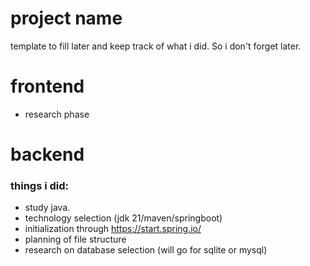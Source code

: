 # project name

template to fill later and keep track of what i did. So i don't forget later.

# frontend

- research phase

# backend

### things i did:
- study java.
- technology selection (jdk 21/maven/springboot)
- initialization through https://start.spring.io/
- planning of file structure
- research on database selection (will go for sqlite or mysql)
